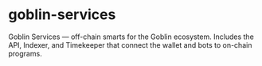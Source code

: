 # goblin-services
Goblin Services — off-chain smarts for the Goblin ecosystem. Includes the API, Indexer, and Timekeeper that connect the wallet and bots to on-chain programs.
